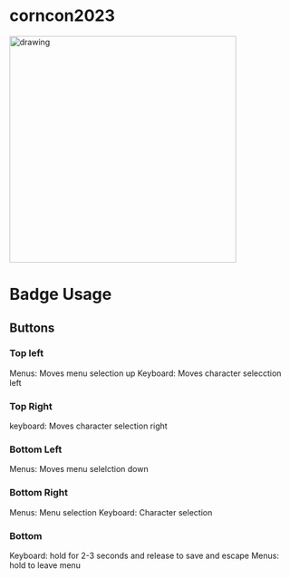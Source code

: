# corncon2023

<img src="image_0.jpg" alt="drawing" width="400"/>

# Badge Usage

## Buttons
### Top left

Menus:  Moves menu selection up
Keyboard: Moves character selecction left

### Top Right

keyboard: Moves character selection right 

### Bottom Left

Menus: Moves menu selelction down

### Bottom Right

Menus: Menu selection
Keyboard: Character selection

### Bottom

Keyboard: hold for 2-3 seconds and release to save and escape
Menus: hold to leave menu


